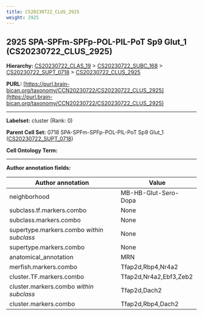 ```yaml
---
title: CS20230722_CLUS_2925
weight: 2925
---
```

## 2925 SPA-SPFm-SPFp-POL-PIL-PoT Sp9 Glut_1 (CS20230722_CLUS_2925)
<b>Hierarchy: </b>
[CS20230722_CLAS_19](../CS20230722_CLAS_19) >
[CS20230722_SUBC_168](../CS20230722_SUBC_168) >
[CS20230722_SUPT_0718](../CS20230722_SUPT_0718) >
[CS20230722_CLUS_2925](../CS20230722_CLUS_2925)

**PURL:** [https://purl.brain-bican.org/taxonomy/CCN20230722/CS20230722_CLUS_2925](https://purl.brain-bican.org/taxonomy/CCN20230722/CS20230722_CLUS_2925)

---


**Labelset:** cluster (Rank: 0)

**Parent Cell Set:** 0718 SPA-SPFm-SPFp-POL-PIL-PoT Sp9 Glut_1 ([CS20230722_SUPT_0718](../CS20230722_SUPT_0718))



**Cell Ontology Term:** 

[MARKER GENES.]: #


---

[TRANSFERRED ANNOTATIONS.]: #


[AUTHOR ANNOTATION FIELDS.]: #


**Author annotation fields:**

| Author annotation | Value |
|-------------------|-------|
|neighborhood|MB-HB-Glut-Sero-Dopa|
|subclass.tf.markers.combo|None|
|subclass.markers.combo|None|
|supertype.markers.combo _within subclass_|None|
|supertype.markers.combo|None|
|anatomical_annotation|MRN|
|merfish.markers.combo|Tfap2d,Rbp4,Nr4a2|
|cluster.TF.markers.combo|Tfap2d,Nr4a2,Ebf3,Zeb2|
|cluster.markers.combo _within subclass_|Tfap2d,Dach2|
|cluster.markers.combo|Tfap2d,Rbp4,Dach2|
